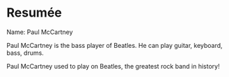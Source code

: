 # Resumée

Name: Paul McCartney

Paul McCartney is the bass player of Beatles. He can play
guitar, keyboard, bass, drums.

Paul McCartney used to play on Beatles, the greatest rock band 
in history!